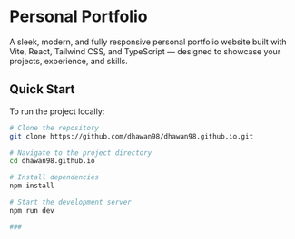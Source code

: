 #  Personal Portfolio

A sleek, modern, and fully responsive personal portfolio website built with Vite, React, Tailwind CSS, and TypeScript — designed to showcase your projects, experience, and skills.

##  Quick Start

To run the project locally:

```bash
# Clone the repository
git clone https://github.com/dhawan98/dhawan98.github.io.git

# Navigate to the project directory
cd dhawan98.github.io

# Install dependencies
npm install

# Start the development server
npm run dev

###
